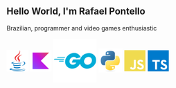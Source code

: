<h2>Hello World, I'm Rafael Pontello </h2>
Brazilian, programmer and video games enthusiastic 

<div style="display: inline_block"><br>
  <img align="center" alt="Java" height="50" width="50" src="https://github.com/devicons/devicon/blob/master/icons/java/java-original.svg">
  <img align="center" alt="Kotlin height="50" width="50" src="https://github.com/devicons/devicon/blob/master/icons/kotlin/kotlin-original.svg">
  <img align="center" alt="Go" height="100" width="100" src="https://github.com/devicons/devicon/blob/master/icons/go/go-original-wordmark.svg">
  <img align="center" alt="Python" height="55" width="55" src="https://github.com/devicons/devicon/blob/master/icons/python/python-original.svg">
  <img align="center" alt="Javascript" height="50" width="50" src="https://raw.githubusercontent.com/devicons/devicon/master/icons/javascript/javascript-plain.svg">
  <img align="center" alt="Typescript" height="50" width="50" src="https://raw.githubusercontent.com/devicons/devicon/master/icons/typescript/typescript-plain.svg">  
</div>
